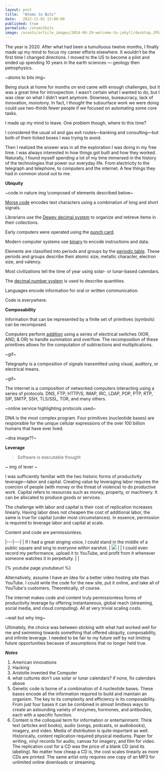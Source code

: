 ```yaml
---
layout: post
title:  "Atoms to Bits"
date:   2022-11-01 13:00:00
published: true
permalink: /atoms2bits
image: /assets/article_images/2014-08-29-welcome-to-jekyll/desktop.JPG
---
```


The year is 2020. After what had been a tumultuous twelve months, I finally made up my mind to focus my career efforts elsewhere. It wouldn’t be the first time I changed directions. I moved to the US to become a pilot and ended up spending 10 years in the earth sciences — geology then petrophysics.  

~atoms to bits img~

Being stuck at home for months on end came with enough challenges, but it was a great time for introspection. I wasn’t certain what I wanted to do, but I was clear on what I didn’t want anymore. Slowness, bureaucracy, lack of innovation, monotony. In fact, I thought the subsurface work we were doing could use two-thirds fewer people if we focused on automating some core tasks.  

I made up my mind to leave. One problem though, where to this time?  

I considered the usual oil and gas exit routes—banking and consulting—but both of them ticked boxes I was trying to avoid.  

Then I realized the answer was in all the exploration I was doing in my free time. I was always interested in how things got built and how they worked. Naturally, I found myself spending a lot of my time immersed in the history of the technologies that power our everyday life. From electricity to the telegraph and telephone, to computers and the internet. A few things they had in common stood out to me.  

**Ubiquity**  

~code in nature img \composed of elements described below\~  

[Morse code](https://en.wikipedia.org/wiki/Morse_code) encodes text characters using a combination of long and short signals.  

Librarians use the [Dewey decimal system](https://en.wikipedia.org/wiki/Dewey_Decimal_Classification) to organize and retireve items in their collections.  

Early computers were operated using the [punch card](https://en.wikipedia.org/wiki/Punched_card).  

Modern computer systems use [binary](https://en.wikipedia.org/wiki/Binary_code) to encode instructions and data.  

Elements are classified into periods and groups by the [periodic table](https://en.wikipedia.org/wiki/Periodic_table). These periods and groups describe their atomic size, metallic character, electron size, and valency.  

Most civilizations tell the time of year using solar- or lunar-based calendars.  

The [decimal number system](https://en.wikipedia.org/wiki/Decimal) is used to describe quantities.  

Languages encode information for oral or written communication.  

Code is everywhere.  


**Composability**

Information that can be represented by a finite set of primitives (symbols) can be recomposed.  
  
Computers perform [addition](https://en.wikipedia.org/wiki/Adder_(electronics)) using a series of electrical switches (XOR, AND, & OR) to handle summation and overflow. The recomposition of these primitives allows for the computation of subtractions and multiplications.  

~gif~  

Telegraphy is a composition of signals transmitted using visual, auditory, or electrical means.  

~gif~  

The internet is a composition of networked computers interacting using a series of protocols. DNS, FTP, HTTP/S, IMAP, IRC, LDAP, POP, PTP, RTP, SIP, SMTP, SSH, TLS/SSL, TOR, and many others.  

~online service highlighting protocols used~  

DNA is the most complex program. Four primitives (nucleotide bases) are responsible for the unique cellular expressions of the over 100 billion humans that have ever lived.  

~dna image??~  

**Leverage**

> Software is executable thought

~ img of lever ~

I was sufficiently familiar with the two historic forms of productivity leverage—labor and capital. Creating value by leveraging labor requires the coercion of people (with money or the threat of violence) to do productive work. Capital refers to resources such as money, property, or machinery. It can be allocated to produce goods or services.  

The challenge with labor and capital is their cost of replication increases linearly. Having labor does not cheapen the cost of additional labor, the same is true for capital (under most circumstances). In essence, permission is required to leverage labor and capital at scale.  

Content and code are permissionless.

|---|---|
| If I had a great singing voice, I could stand in the middle of a public square and sing to everyone within earshot. | ![](https://youtu.be/bOZT-UpRA2Y) |
| I could even record my performance, upload it to YouTube, and profit from it whenever someone watches it in perpetuity. | |

{% youtube page.youtubeurl %}

Alternatively, assume I have an idea for a better video hosting site than YouTube. I could write the code for the new site, put it online, and take all of YouTube's customers. Theoretically, of course.  

The internet makes code and content truly permissionless forms of productivity leverage by offering instantaneous, global reach (streaming, social media, and cloud computing). All at very trivial scaling costs.  

~wait but why img~

Ultimately, the choice was between sticking with what had worked well for me and swimming towards something that offered ubiquity, composability, and infinite leverage. I needed to be fair to my future self by not limiting future opportunities because of assumptions that no longer held true.

_**Notes**_
1. American innovations
2. Hacking
3. Aristotle invented the Computer
4. what cultures don't use solar or lunar calendars? if none, fix calendars above
5. Genetic code is borne of a combination of 4 nucleotide bases. These bases encode all the information required to build and maintain an organism. The key to its complexity and efficiency is its composability. From just four bases it can be combined in almost limitless ways to create an astounding variety of enzymes, hormones, and antibodies, each with a specific function.
6. Content is the colloquial term for information or entertainment. Think text (articles and books), audio (songs, podcasts, or audiobooks), imagery, and video. Media of distribution is quite important as well. Historically, content replication required physical mediums. Paper for writing, vinyl records for audio, canvas for imagery, and film for video. The replication cost for a CD was the price of a blank CD (and its labeling). No matter how cheap a CD is, the cost scales linearly as more CDs are printed. The same artist only requires one copy of an MP3 for unlimited online downloads or streaming.
